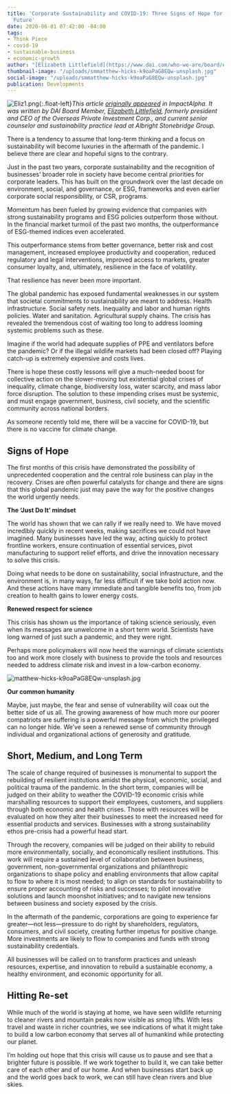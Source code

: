 ```yaml
---
title: 'Corporate Sustainability and COVID-19: Three Signs of Hope for a Brighter
  Future'
date: 2020-06-01 07:42:00 -04:00
tags:
- Think Piece
- covid-19
- sustainable-business
- economic-growth
author: "[Elizabeth Littlefield](https://www.dai.com/who-we-are/board/elizabeth-l-littlefield)"
thumbnail-image: "/uploads/smmatthew-hicks-k9oaPaG8EQw-unsplash.jpg"
social-image: "/uploads/smmatthew-hicks-k9oaPaG8EQw-unsplash.jpg"
publication: Developments
---
```


![Eliz1.png](/uploads/Eliz1.png){:.float-left}*This article [originally appeared](https://impactalpha.com/corporate-sustainability-and-covid-19-three-signs-of-hope-for-a-brighter-future/) in ImpactAlpha. It was written by DAI Board Member, [Elizabeth Littlefield](https://www.dai.com/who-we-are/board/elizabeth-l-littlefield), formerly president and CEO of the Overseas Private Investment Corp., and current senior counselor and sustainability practice lead at Albright Stonebridge Group.*





There is a tendency to assume that long-term thinking and a focus on sustainability will become luxuries in the aftermath of the pandemic. I believe there are clear and hopeful signs to the contrary. 

Just in the past two years, corporate sustainability and the recognition of businesses’ broader role in society have become central priorities for corporate leaders. This has built on the groundwork over the last decade on environment, social, and governance, or ESG, frameworks and even earlier corporate social responsibility, or CSR, programs. 

Momentum has been fueled by growing evidence that companies with strong sustainability programs and ESG policies outperform those without. In the financial market turmoil of the past two months, the outperformance of ESG-themed indices even accelerated. 

This outperformance stems from better governance, better risk and cost management, increased employee productivity and cooperation, reduced regulatory and legal interventions, improved access to markets, greater consumer loyalty, and, ultimately, resilience in the face of volatility. 

That resilience has never been more important. 

The global pandemic has exposed fundamental weaknesses in our system that societal commitments to sustainability are meant to address. Health infrastructure. Social safety nets. Inequality and labor and human rights policies. Water and sanitation. Agricultural supply chains. The crisis has revealed the tremendous cost of waiting too long to address looming systemic problems such as these.

Imagine if the world had adequate supplies of PPE and ventilators before the pandemic? Or if the illegal wildlife markets had been closed off? Playing catch-up is extremely expensive and costs lives. 

There is hope these costly lessons will give a much-needed boost for collective action on the slower-moving but existential global crises of inequality, climate change, biodiversity loss, water scarcity, and mass labor force disruption. The solution to these impending crises must be systemic, and must engage government, business, civil society, and the scientific community across national borders. 

As someone recently told me, there will be a vaccine for COVID-19, but there is no vaccine for climate change. 

## Signs of Hope 
 
The first months of this crisis have demonstrated the possibility of unprecedented cooperation and the central role business can play in the recovery. Crises are often powerful catalysts for change and there are signs that this global pandemic just may pave the way for the positive changes the world urgently needs. 

**The ‘Just Do It’ mindset**

The world has shown that we can rally if we really need to. We have moved incredibly quickly in recent weeks, making sacrifices we could not have imagined. Many businesses have led the way, acting quickly to protect frontline workers, ensure continuation of essential services, pivot manufacturing to support relief efforts, and drive the innovation necessary to solve this crisis.

Doing what needs to be done on sustainability, social infrastructure, and the environment is, in many ways, far less difficult if we take bold action now. And these actions have many immediate and tangible benefits too, from job creation to health gains to lower energy costs.

**Renewed respect for science**

This crisis has shown us the importance of taking science seriously, even when its messages are unwelcome in a short term world. Scientists have long warned of just such a pandemic, and they were right.

Perhaps more policymakers will now heed the warnings of climate scientists too and work more closely with business to provide the tools and resources needed to address climate risk and invest in a low-carbon economy. 

![matthew-hicks-k9oaPaG8EQw-unsplash.jpg](/uploads/matthew-hicks-k9oaPaG8EQw-unsplash.jpg)

**Our common humanity** 

Maybe, just maybe, the fear and sense of vulnerability will coax out the better side of us all. The growing awareness of how much more our poorer compatriots are suffering is a powerful message from which the privileged can no longer hide. We’ve seen a renewed sense of community through individual and organizational actions of generosity and gratitude.

## Short, Medium, and Long Term

The scale of change required of businesses is monumental to support the rebuilding of resilient institutions amidst the physical, economic, social, and political trauma of the pandemic. In the short term, companies will be judged on their ability to weather the COVID-19 economic crisis while marshalling resources to support their employees, customers, and suppliers through both economic and health crises. Those with resources will be evaluated on how they alter their businesses to meet the increased need for essential products and services. Businesses with a strong sustainability ethos pre-crisis had a powerful head start.

Through the recovery, companies will be judged on their ability to rebuild more environmentally, socially, and economically resilient institutions. This work will require a sustained level of collaboration between business, government, non-governmental organizations and philanthropic organizations to shape policy and enabling environments that allow capital to flow to where it is most needed; to align on standards for sustainability to ensure proper accounting of risks and successes; to pilot innovative solutions and launch moonshot initiatives; and to navigate new tensions between business and society exposed by the crisis. 

In the aftermath of the pandemic, corporations are going to experience far greater—not less—pressure to do right by shareholders, regulators, consumers, and civil society, creating further impetus for positive change. More investments are likely to flow to companies and funds with strong sustainability credentials.

All businesses will be called on to transform practices and unleash resources, expertise, and innovation to rebuild a sustainable economy, a healthy environment, and economic opportunity for all.

## Hitting Re-set

While much of the world is staying at home, we have seen wildlife returning to cleaner rivers and mountain peaks now visible as smog lifts. With less travel and waste in richer countries, we see indications of what it might take to build a low carbon economy that serves all of humankind while protecting our planet. 

I’m holding out hope that this crisis will cause us to pause and see that a brighter future is possible. If we work together to build it, we can take better care of each other and of our home. And when businesses start back up and the world goes back to work, we can still have clean rivers and blue skies. 